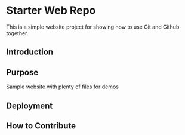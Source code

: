 # Starter Web Repo

This is a simple website project for showing how to use Git and Github together.

## Introduction

## Purpose
Sample website with plenty of files for demos

## Deployment

## How to Contribute
